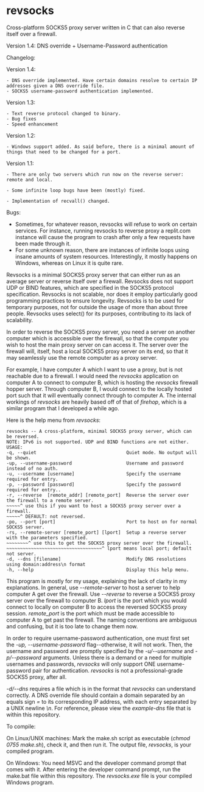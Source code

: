 



# revsocks
Cross-platform SOCKS5 proxy server written in C that can also reverse itself over a firewall.


Version 1.4: DNS override + Username-Password authentication


Changelog:

Version 1.4:

    - DNS override implemented. Have certain domains resolve to certain IP addresses given a DNS override file.
    - SOCKS5 username-password authentication implemented.
    
Version 1.3:

    - Text reverse protocol changed to binary.
    - Bug fixes
    - Speed enhancement

Version 1.2:

    - Windows support added. As said before, there is a minimal amount of things that need to be changed for a port. 

Version 1.1:

    - There are only two servers which run now on the reverse server: remote and local.
    
    - Some infinite loop bugs have been (mostly) fixed.

    - Implementation of recvall() changed.


Bugs:

 - Sometimes, for whatever reason, revsocks will refuse to work on certain services. For instance, running revsocks to reverse proxy a replit.com instance will cause the program to crash after only a few requests have been made through it.
 - For some unknown reason, there are instances of infinite loops using insane amounts of system resources. Interestingly, it mostly happens on Windows, whereas on Linux it is quite rare. 


Revsocks is a minimal SOCKS5 proxy server that can either run as an average server or reverse itself over a firewall. Revsocks does not support UDP or BIND features, which are specified in the SOCKS5 protocol specification. Revsocks is not scalable, nor does it employ particularly good programming practices to ensure longevity. Revsocks is to be used for temporary purposes, not for outside the usage of more than about three people. Revsocks uses select() for its purposes, contributing to its lack of scalability. 

In order to reverse the SOCKS5 proxy server, you need a server on another computer which is accessible over the firewall, so that the computer you wish to host the main proxy server on can access it. The server over the firewall will, itself, host a local SOCKS5 proxy server on its end, so that it may seamlessly use the remote computer as a proxy server.

For example, I have computer A which I want to use a proxy, but is not reachable due to a firewall. I would need the *revsocks* application on computer A to connect to computer B, which is hosting the *revsocks* firewall hopper server. Through computer B, I would connect to the locally hosted port such that it will eventually connect through to computer A. The internal workings of *revsocks* are heavily based off of that of *firehop*, which is a similar program that I developed a while ago.

Here is the help menu from *revsocks*:

    revsocks -- A cross-platform, minimal SOCKS5 proxy server, which can be reversed.
    NOTE: IPv6 is not supported. UDP and BIND functions are not either.
    USAGE:
    -q, --quiet                                 Quiet mode. No output will be shown. 
    -up, --username-password                    Username and password instead of no auth.
    -u, --username [username]                   Specify the username required for entry.
    -p, --password [password]                   Specify the password required for entry..
    -r, --reverse  [remote_addr] [remote_port]  Reverse the server over the firewall to a remote server.
    ~~~~~^ use this if you want to host a SOCKS5 proxy server over a firewall.
    ~~~~~^ DEFAULT: not reversed.
    -po, --port [port]                          Port to host on for normal SOCKS5 server.
    -rs, --remote-server [remote_port] [lport]  Setup a reverse server with the parameters specified.
    ~~~~~~~~^ use this to get the SOCKS5 proxy server over the firewall.
    ~~~~~~~~~~~~~~~~~~~~~~~~~~~~~~~~~~~^ lport means local port; default not server.
    -d, --dns [filename]                        Modify DNS resolutions using domain:address\n format
    -h, --help                                  Display this help menu.


This program is mostly for my usage, explaining the lack of clarity in my explanations. In general, use *--remote-server* to host a server to help computer A get over the firewall. Use *--reverse* to reverse a SOCKS5 proxy server over the firewall to computer B. *lport* is the port which you would connect to locally on computer B to access the reversed SOCKS5 proxy session. *remote_port* is the port which must be made accessible to computer A to get past the firewall. The naming conventions are ambiguous and confusing, but it is too late to change them now. 

In order to require username-password authentication, one must first set the *-up, --username-password* flag--otherwise, it will not work. Then, the username and password are promptly specified by the *-u/--username* and *-p/--password* arguments. Unless there is a demand or a need for multiple usernames and passwords, *revsocks* will only support ONE username-password pair for authentication. *revsocks* is not a professional-grade SOCKS5 proxy, after all. 

*-d/--dns* requires a file which is in the format that *revsocks* can understand correctly. A DNS override file should contain a domain separated by an equals sign *=* to its corresponding IP address, with each entry separated by a UNIX newline *\n*. For reference, please view the *example-dns* file that is within this repository.




To compile:

On Linux/UNIX machines:
Mark the make.sh script as executable (*chmod 0755 make.sh*), check it, and then run it. The output file, *revsocks*, is your compiled program.

On Windows:
You need MSVC and the developer command prompt that comes with it. After entering the developer command prompt, run the make.bat file within this repository. The *revsocks.exe* file is your compiled Windows program.
